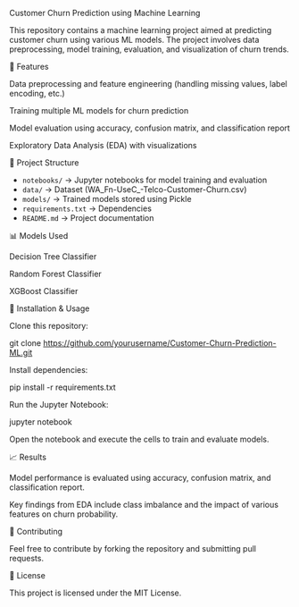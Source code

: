Customer Churn Prediction using Machine Learning

This repository contains a machine learning project aimed at predicting customer churn using various ML models. The project involves data preprocessing, model training, evaluation, and visualization of churn trends.

📌 Features

Data preprocessing and feature engineering (handling missing values, label encoding, etc.)

Training multiple ML models for churn prediction

Model evaluation using accuracy, confusion matrix, and classification report

Exploratory Data Analysis (EDA) with visualizations

📂 Project Structure

- `notebooks/` → Jupyter notebooks for model training and evaluation  
- `data/` → Dataset (WA_Fn-UseC_-Telco-Customer-Churn.csv)  
- `models/` → Trained models stored using Pickle  
- `requirements.txt` → Dependencies  
- `README.md` → Project documentation  

📊 Models Used

Decision Tree Classifier

Random Forest Classifier

XGBoost Classifier

🔧 Installation & Usage

Clone this repository:

git clone https://github.com/yourusername/Customer-Churn-Prediction-ML.git

Install dependencies:

pip install -r requirements.txt

Run the Jupyter Notebook:

jupyter notebook

Open the notebook and execute the cells to train and evaluate models.

📈 Results

Model performance is evaluated using accuracy, confusion matrix, and classification report.

Key findings from EDA include class imbalance and the impact of various features on churn probability.

🤝 Contributing

Feel free to contribute by forking the repository and submitting pull requests.

📜 License

This project is licensed under the MIT License.

